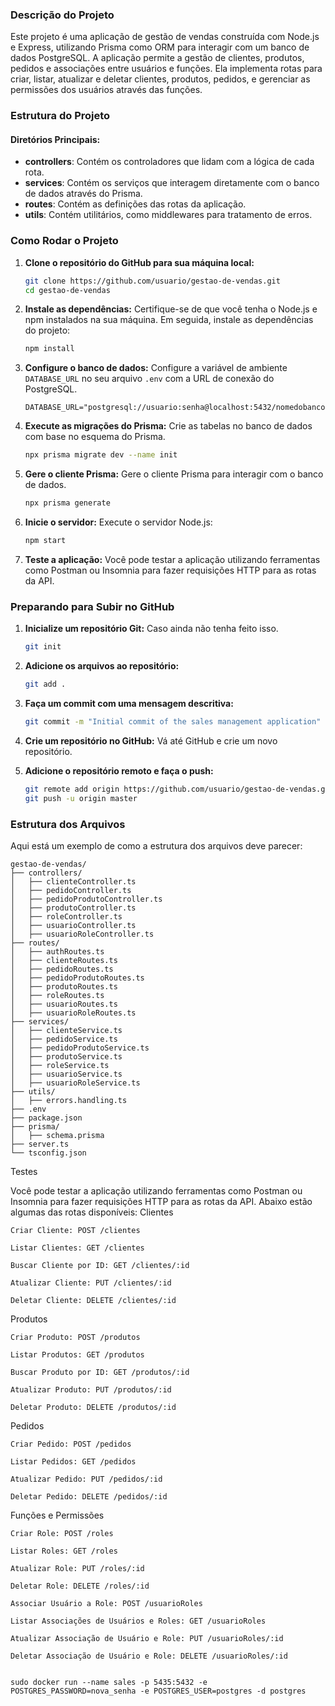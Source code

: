 
### Descrição do Projeto

Este projeto é uma aplicação de gestão de vendas construída com Node.js e Express, utilizando Prisma como ORM para interagir com um banco de dados PostgreSQL. A aplicação permite a gestão de clientes, produtos, pedidos e associações entre usuários e funções. Ela implementa rotas para criar, listar, atualizar e deletar clientes, produtos, pedidos, e gerenciar as permissões dos usuários através das funções.

### Estrutura do Projeto

#### Diretórios Principais:
- **controllers**: Contém os controladores que lidam com a lógica de cada rota.
- **services**: Contém os serviços que interagem diretamente com o banco de dados através do Prisma.
- **routes**: Contém as definições das rotas da aplicação.
- **utils**: Contém utilitários, como middlewares para tratamento de erros.

### Como Rodar o Projeto

1. **Clone o repositório do GitHub para sua máquina local:**
   ```sh
   git clone https://github.com/usuario/gestao-de-vendas.git
   cd gestao-de-vendas
   ```

2. **Instale as dependências:**
   Certifique-se de que você tenha o Node.js e npm instalados na sua máquina. Em seguida, instale as dependências do projeto:
   ```sh
   npm install
   ```

3. **Configure o banco de dados:**
   Configure a variável de ambiente `DATABASE_URL` no seu arquivo `.env` com a URL de conexão do PostgreSQL.
   ```env
   DATABASE_URL="postgresql://usuario:senha@localhost:5432/nomedobanco"
   ```

4. **Execute as migrações do Prisma:**
   Crie as tabelas no banco de dados com base no esquema do Prisma.
   ```sh
   npx prisma migrate dev --name init
   ```

5. **Gere o cliente Prisma:**
   Gere o cliente Prisma para interagir com o banco de dados.
   ```sh
   npx prisma generate
   ```

6. **Inicie o servidor:**
   Execute o servidor Node.js:
   ```sh
   npm start
   ```

7. **Teste a aplicação:**
   Você pode testar a aplicação utilizando ferramentas como Postman ou Insomnia para fazer requisições HTTP para as rotas da API.

### Preparando para Subir no GitHub

1. **Inicialize um repositório Git:**
   Caso ainda não tenha feito isso.
   ```sh
   git init
   ```

2. **Adicione os arquivos ao repositório:**
   ```sh
   git add .
   ```

3. **Faça um commit com uma mensagem descritiva:**
   ```sh
   git commit -m "Initial commit of the sales management application"
   ```

4. **Crie um repositório no GitHub:**
   Vá até GitHub e crie um novo repositório.

5. **Adicione o repositório remoto e faça o push:**
   ```sh
   git remote add origin https://github.com/usuario/gestao-de-vendas.git
   git push -u origin master
   ```

### Estrutura dos Arquivos

Aqui está um exemplo de como a estrutura dos arquivos deve parecer:

```
gestao-de-vendas/
├── controllers/
│   ├── clienteController.ts
│   ├── pedidoController.ts
│   ├── pedidoProdutoController.ts
│   ├── produtoController.ts
│   ├── roleController.ts
│   ├── usuarioController.ts
│   ├── usuarioRoleController.ts
├── routes/
│   ├── authRoutes.ts
│   ├── clienteRoutes.ts
│   ├── pedidoRoutes.ts
│   ├── pedidoProdutoRoutes.ts
│   ├── produtoRoutes.ts
│   ├── roleRoutes.ts
│   ├── usuarioRoutes.ts
│   ├── usuarioRoleRoutes.ts
├── services/
│   ├── clienteService.ts
│   ├── pedidoService.ts
│   ├── pedidoProdutoService.ts
│   ├── produtoService.ts
│   ├── roleService.ts
│   ├── usuarioService.ts
│   ├── usuarioRoleService.ts
├── utils/
│   ├── errors.handling.ts
├── .env
├── package.json
├── prisma/
│   ├── schema.prisma
├── server.ts
└── tsconfig.json
```

Testes

Você pode testar a aplicação utilizando ferramentas como Postman ou Insomnia para fazer requisições HTTP para as rotas da API. Abaixo estão algumas das rotas disponíveis:
Clientes

    Criar Cliente: POST /clientes

    Listar Clientes: GET /clientes

    Buscar Cliente por ID: GET /clientes/:id

    Atualizar Cliente: PUT /clientes/:id

    Deletar Cliente: DELETE /clientes/:id

Produtos

    Criar Produto: POST /produtos

    Listar Produtos: GET /produtos

    Buscar Produto por ID: GET /produtos/:id

    Atualizar Produto: PUT /produtos/:id

    Deletar Produto: DELETE /produtos/:id

Pedidos

    Criar Pedido: POST /pedidos

    Listar Pedidos: GET /pedidos

    Atualizar Pedido: PUT /pedidos/:id

    Deletar Pedido: DELETE /pedidos/:id

Funções e Permissões

    Criar Role: POST /roles

    Listar Roles: GET /roles

    Atualizar Role: PUT /roles/:id

    Deletar Role: DELETE /roles/:id

    Associar Usuário a Role: POST /usuarioRoles

    Listar Associações de Usuários e Roles: GET /usuarioRoles

    Atualizar Associação de Usuário e Role: PUT /usuarioRoles/:id

    Deletar Associação de Usuário e Role: DELETE /usuarioRoles/:id


    sudo docker run --name sales -p 5435:5432 -e POSTGRES_PASSWORD=nova_senha -e POSTGRES_USER=postgres -d postgres